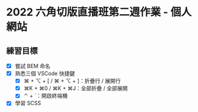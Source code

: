 # 2022 六角切版直播班第二週作業 - 個人網站

## 練習目標

- [x] 嘗試 BEM 命名
- [x] 熟悉三個 VSCode 快捷鍵
  - [x] ⌘ + ⌥ + [ / ⌘ + ⌥ + ]：折疊行 / 展開行
  - [x] ⌘K + ⌘0 / ⌘K + ⌘J：全部折疊 / 全部展開
  - [x] ⌃ + `：開啟終端機
- [x] 學習 SCSS